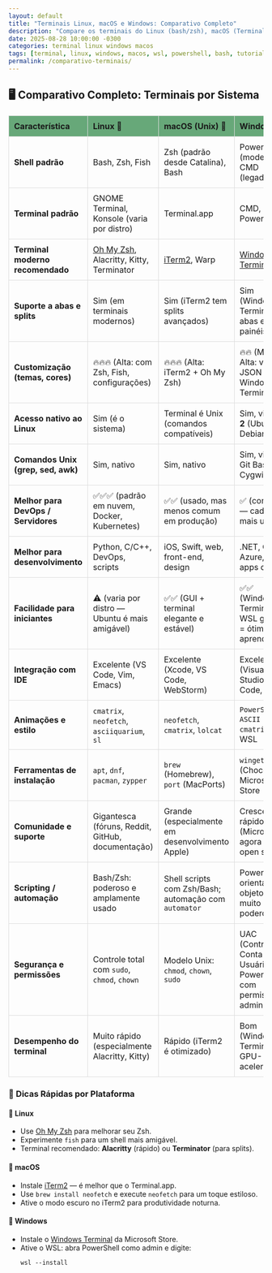 ```yaml
---
layout: default
title: "Terminais Linux, macOS e Windows: Comparativo Completo"
description: "Compare os terminais do Linux (bash/zsh), macOS (Terminal/iTerm) e Windows (CMD, PowerShell, WSL). Tabela clara para sysadmins e devs multiplataforma."
date: 2025-08-28 10:00:00 -0300
categories: terminal linux windows macos
tags: [terminal, linux, windows, macos, wsl, powershell, bash, tutorial]
permalink: /comparativo-terminais/
---
```


<style>
table {
  border-collapse: collapse;
  width: 100%;
  margin: 20px 0;
}
th, td {
  border: 1px solid #ddd;
  padding: 10px;
  text-align: left;
}
th {
  background-color: #67a879;
}
</style>



<h2>🖥️ Comparativo Completo: Terminais por Sistema</h2>

<table>
  <thead>
    <tr>
      <th>Característica</th>
      <th>Linux 🐧</th>
      <th>macOS (Unix) 🍏</th>
      <th>Windows 💾</th>
    </tr>
  </thead>
  <tbody>
    <tr>
      <td><strong>Shell padrão</strong></td>
      <td>Bash, Zsh, Fish</td>
      <td>Zsh (padrão desde Catalina), Bash</td>
      <td>PowerShell (moderno), CMD (legado)</td>
    </tr>
    <tr>
      <td><strong>Terminal padrão</strong></td>
      <td>GNOME Terminal, Konsole (varia por distro)</td>
      <td>Terminal.app</td>
      <td>CMD, PowerShell</td>
    </tr>
    <tr>
      <td><strong>Terminal moderno recomendado</strong></td>
      <td><a href="https://ohmyz.sh">Oh My Zsh</a>, Alacritty, Kitty, Terminator</td>
      <td><a href="https://iterm2.com">iTerm2</a>, Warp</td>
      <td><a href="https://aka.ms/terminal">Windows Terminal</a></td>
    </tr>
    <tr>
      <td><strong>Suporte a abas e splits</strong></td>
      <td>Sim (em terminais modernos)</td>
      <td>Sim (iTerm2 tem splits avançados)</td>
      <td>Sim (Windows Terminal tem abas e painéis)</td>
    </tr>
    <tr>
      <td><strong>Customização (temas, cores)</strong></td>
      <td>🔥🔥🔥 (Alta: com Zsh, Fish, configurações)</td>
      <td>🔥🔥🔥 (Alta: iTerm2 + Oh My Zsh)</td>
      <td>🔥🔥 (Média-Alta: via JSON no Windows Terminal)</td>
    </tr>
    <tr>
      <td><strong>Acesso nativo ao Linux</strong></td>
      <td>Sim (é o sistema)</td>
      <td>Terminal é Unix (comandos compatíveis)</td>
      <td>Sim, via <strong>WSL 2</strong> (Ubuntu, Debian, etc)</td>
    </tr>
    <tr>
      <td><strong>Comandos Unix (grep, sed, awk)</strong></td>
      <td>Sim, nativo</td>
      <td>Sim, nativo</td>
      <td>Sim, via WSL, Git Bash ou Cygwin</td>
    </tr>
    <tr>
      <td><strong>Melhor para DevOps / Servidores</strong></td>
      <td>✅✅✅ (padrão em nuvem, Docker, Kubernetes)</td>
      <td>✅✅ (usado, mas menos comum em produção)</td>
      <td>✅ (com WSL — cada vez mais usado)</td>
    </tr>
    <tr>
      <td><strong>Melhor para desenvolvimento</strong></td>
      <td>Python, C/C++, DevOps, scripts</td>
      <td>iOS, Swift, web, front-end, design</td>
      <td>.NET, C#, Azure, Unity, apps desktop</td>
    </tr>
    <tr>
      <td><strong>Facilidade para iniciantes</strong></td>
      <td>⚠️ (varia por distro — Ubuntu é mais amigável)</td>
      <td>✅✅ (GUI + terminal elegante e estável)</td>
      <td>✅✅ (Windows Terminal + WSL guiado = ótimo para aprendizado)</td>
    </tr>
    <tr>
      <td><strong>Integração com IDE</strong></td>
      <td>Excelente (VS Code, Vim, Emacs)</td>
      <td>Excelente (Xcode, VS Code, WebStorm)</td>
      <td>Excelente (Visual Studio, VS Code, Rider)</td>
    </tr>
    <tr>
      <td><strong>Animações e estilo</strong></td>
      <td><code>cmatrix</code>, <code>neofetch</code>, <code>asciiquarium</code>, <code>sl</code></td>
      <td><code>neofetch</code>, <code>cmatrix</code>, <code>lolcat</code></td>
      <td><code>PowerShell + ASCII art</code>, <code>cmatrix</code> no WSL</td>
    </tr>
    <tr>
      <td><strong>Ferramentas de instalação</strong></td>
      <td><code>apt</code>, <code>dnf</code>, <code>pacman</code>, <code>zypper</code></td>
      <td><code>brew</code> (Homebrew), <code>port</code> (MacPorts)</td>
      <td><code>winget</code>, <code>choco</code> (Chocolatey), Microsoft Store</td>
    </tr>
    <tr>
      <td><strong>Comunidade e suporte</strong></td>
      <td>Gigantesca (fóruns, Reddit, GitHub, documentação)</td>
      <td>Grande (especialmente em desenvolvimento Apple)</td>
      <td>Crescendo rápido (Microsoft agora apoia open source)</td>
    </tr>
    <tr>
      <td><strong>Scripting / automação</strong></td>
      <td>Bash/Zsh: poderoso e amplamente usado</td>
      <td>Shell scripts com Zsh/Bash; automação com <code>automator</code></td>
      <td>PowerShell: orientado a objetos, muito poderoso</td>
    </tr>
    <tr>
      <td><strong>Segurança e permissões</strong></td>
      <td>Controle total com <code>sudo</code>, <code>chmod</code>, <code>chown</code></td>
      <td>Modelo Unix: <code>chmod</code>, <code>chown</code>, <code>sudo</code></td>
      <td>UAC (Controle de Conta de Usuário), PowerShell com permissão de administrador</td>
    </tr>
    <tr>
      <td><strong>Desempenho do terminal</strong></td>
      <td>Muito rápido (especialmente Alacritty, Kitty)</td>
      <td>Rápido (iTerm2 é otimizado)</td>
      <td>Bom (Windows Terminal é GPU-acelerado)</td>
    </tr>
  </tbody>
</table>

<h3>🔧 Dicas Rápidas por Plataforma</h3>

<h4>🐧 Linux</h4>
<ul>
  <li>Use <a href="https://ohmyz.sh">Oh My Zsh</a> para melhorar seu Zsh.</li>
  <li>Experimente <code>fish</code> para um shell mais amigável.</li>
  <li>Terminal recomendado: <strong>Alacritty</strong> (rápido) ou <strong>Terminator</strong> (para splits).</li>
</ul>

<h4>🍏 macOS</h4>
<ul>
  <li>Instale <a href="https://iterm2.com">iTerm2</a> — é melhor que o Terminal.app.</li>
  <li>Use <code>brew install neofetch</code> e execute <code>neofetch</code> para um toque estiloso.</li>
  <li>Ative o modo escuro no iTerm2 para produtividade noturna.</li>
</ul>

<h4>💾 Windows</h4>
<ul>
  <li>Instale o <a href="https://aka.ms/terminal">Windows Terminal</a> da Microsoft Store.</li>
  <li>Ative o WSL: abra PowerShell como admin e digite:
    <pre><code>wsl --install</code></pre>
  </li>
</ul>
